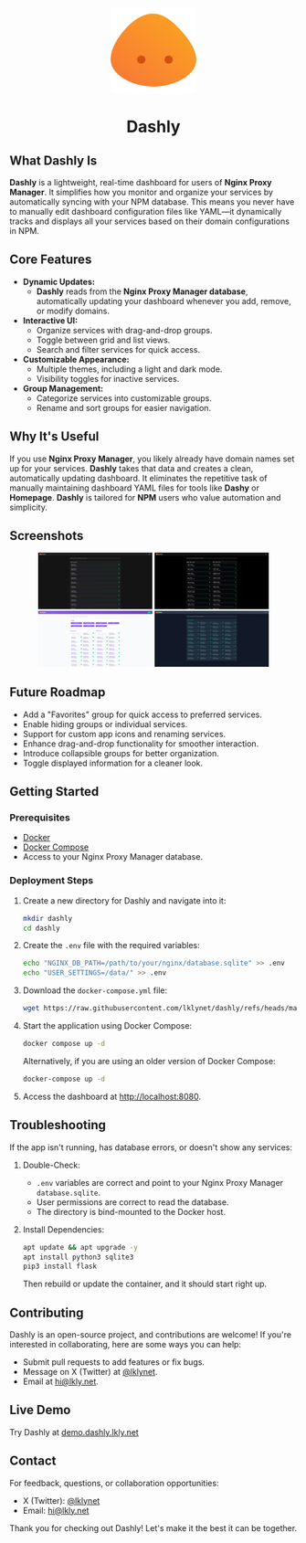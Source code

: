<p align="center">
  <img src="/static/assets/dashly.svg" alt="Dashly Logo" height="150">
</p>
<h1 align="center">Dashly</h1>

## What Dashly Is

**Dashly** is a lightweight, real-time dashboard for users of **Nginx Proxy Manager**. It simplifies how you monitor and organize your services by automatically syncing with your NPM database. This means you never have to manually edit dashboard configuration files like YAML—it dynamically tracks and displays all your services based on their domain configurations in NPM.

## Core Features

- **Dynamic Updates:**
  - **Dashly** reads from the **Nginx Proxy Manager database**, automatically updating your dashboard whenever you add, remove, or modify domains.
- **Interactive UI:**
  - Organize services with drag-and-drop groups.
  - Toggle between grid and list views.
  - Search and filter services for quick access.
- **Customizable Appearance:**
  - Multiple themes, including a light and dark mode.
  - Visibility toggles for inactive services.
- **Group Management:**
  - Categorize services into customizable groups.
  - Rename and sort groups for easier navigation.

## Why It's Useful

If you use **Nginx Proxy Manager**, you likely already have domain names set up for your services. **Dashly** takes that data and creates a clean, automatically updating dashboard. It eliminates the repetitive task of manually maintaining dashboard YAML files for tools like **Dashy** or **Homepage**. **Dashly** is tailored for **NPM** users who value automation and simplicity.

## Screenshots

<p align="center">
  <img src="/static/assets/screenshot1.png" alt="Dashly Screenshot 1" width="200">
  <img src="/static/assets/screenshot2.png" alt="Dashly Screenshot 2" width="200">
  <img src="/static/assets/screenshot3.png" alt="Dashly Screenshot 3" width="200">
  <img src="/static/assets/screenshot4.png" alt="Dashly Screenshot 4" width="200">
</p>

## Future Roadmap

- Add a "Favorites" group for quick access to preferred services.
- Enable hiding groups or individual services.
- Support for custom app icons and renaming services.
- Enhance drag-and-drop functionality for smoother interaction.
- Introduce collapsible groups for better organization.
- Toggle displayed information for a cleaner look.

## Getting Started

### Prerequisites

- [Docker](https://www.docker.com/)
- [Docker Compose](https://docs.docker.com/compose/)
- Access to your Nginx Proxy Manager database.

### Deployment Steps

1. Create a new directory for Dashly and navigate into it:

   ```bash
   mkdir dashly
   cd dashly
   ```

2. Create the `.env` file with the required variables:

   ```bash
   echo "NGINX_DB_PATH=/path/to/your/nginx/database.sqlite" >> .env
   echo "USER_SETTINGS=/data/" >> .env
   ```

3. Download the `docker-compose.yml` file:

   ```bash
   wget https://raw.githubusercontent.com/lklynet/dashly/refs/heads/main/docker-compose.yml
   ```

4. Start the application using Docker Compose:

   ```bash
   docker compose up -d
   ```

   Alternatively, if you are using an older version of Docker Compose:

   ```bash
   docker-compose up -d
   ```

5. Access the dashboard at [http://localhost:8080](http://localhost:8080).

## Troubleshooting

If the app isn't running, has database errors, or doesn't show any services:

1. Double-Check:

   - `.env` variables are correct and point to your Nginx Proxy Manager `database.sqlite`.
   - User permissions are correct to read the database.
   - The directory is bind-mounted to the Docker host.

2. Install Dependencies:

   ```bash
   apt update && apt upgrade -y
   apt install python3 sqlite3
   pip3 install flask
   ```

   Then rebuild or update the container, and it should start right up.

## Contributing

Dashly is an open-source project, and contributions are welcome! If you're interested in collaborating, here are some ways you can help:

- Submit pull requests to add features or fix bugs.
- Message on X (Twitter) at [@lklynet](https://twitter.com/lklynet).
- Email at [hi@lkly.net](mailto:hi@lkly.net).

## Live Demo

Try Dashly at [demo.dashly.lkly.net](demo.dashly.lkly.net)

## Contact

For feedback, questions, or collaboration opportunities:

- X (Twitter): [@lklynet](https://twitter.com/lklynet)
- Email: [hi@lkly.net](mailto:hi@lkly.net)

Thank you for checking out Dashly! Let's make it the best it can be together.
